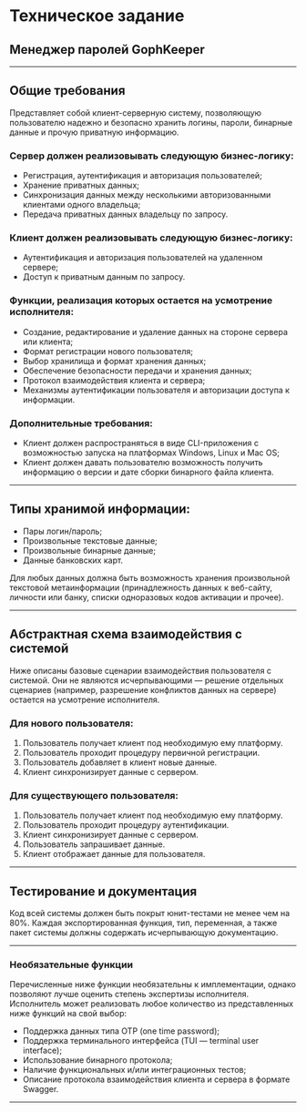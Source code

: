 # Техническое задание

## Менеджер паролей GophKeeper

---

## Общие требования

Представляет собой клиент-серверную систему, позволяющую пользователю надежно и безопасно хранить логины, пароли, бинарные данные и прочую приватную информацию.

### Сервер должен реализовывать следующую бизнес-логику:
- Регистрация, аутентификация и авторизация пользователей;
- Хранение приватных данных;
- Синхронизация данных между несколькими авторизованными клиентами одного владельца;
- Передача приватных данных владельцу по запросу.

### Клиент должен реализовывать следующую бизнес-логику:
- Аутентификация и авторизация пользователей на удаленном сервере;
- Доступ к приватным данным по запросу.

### Функции, реализация которых остается на усмотрение исполнителя:
- Создание, редактирование и удаление данных на стороне сервера или клиента;
- Формат регистрации нового пользователя;
- Выбор хранилища и формат хранения данных;
- Обеспечение безопасности передачи и хранения данных;
- Протокол взаимодействия клиента и сервера;
- Механизмы аутентификации пользователя и авторизации доступа к информации.

### Дополнительные требования:
- Клиент должен распространяться в виде CLI-приложения с возможностью запуска на платформах Windows, Linux и Mac OS;
- Клиент должен давать пользователю возможность получить информацию о версии и дате сборки бинарного файла клиента.

---

## Типы хранимой информации:
- Пары логин/пароль;
- Произвольные текстовые данные;
- Произвольные бинарные данные;
- Данные банковских карт.

Для любых данных должна быть возможность хранения произвольной текстовой метаинформации (принадлежность данных к веб-сайту, личности или банку, списки одноразовых кодов активации и прочее).

---

## Абстрактная схема взаимодействия с системой

Ниже описаны базовые сценарии взаимодействия пользователя с системой. Они не являются исчерпывающими — решение отдельных сценариев (например, разрешение конфликтов данных на сервере) остается на усмотрение исполнителя.

### Для нового пользователя:
1. Пользователь получает клиент под необходимую ему платформу.
2. Пользователь проходит процедуру первичной регистрации.
3. Пользователь добавляет в клиент новые данные.
4. Клиент синхронизирует данные с сервером.

### Для существующего пользователя:
1. Пользователь получает клиент под необходимую ему платформу.
2. Пользователь проходит процедуру аутентификации.
3. Клиент синхронизирует данные с сервером.
4. Пользователь запрашивает данные.
5. Клиент отображает данные для пользователя.

---

## Тестирование и документация

Код всей системы должен быть покрыт юнит-тестами не менее чем на 80%. Каждая экспортированная функция, тип, переменная, а также пакет системы должны содержать исчерпывающую документацию.

---

### Необязательные функции

Перечисленные ниже функции необязательны к имплементации, однако позволяют лучше оценить степень экспертизы исполнителя. Исполнитель может реализовать любое количество из представленных ниже функций на свой выбор:
- Поддержка данных типа OTP (one time password);
- Поддержка терминального интерфейса (TUI — terminal user interface);
- Использование бинарного протокола;
- Наличие функциональных и/или интеграционных тестов;
- Описание протокола взаимодействия клиента и сервера в формате Swagger.

---